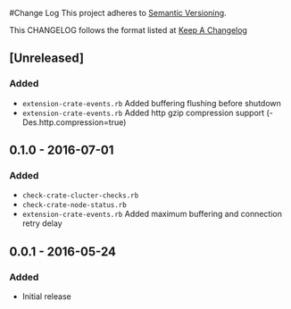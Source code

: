#Change Log
This project adheres to [Semantic Versioning](http://semver.org/).

This CHANGELOG follows the format listed at [Keep A Changelog](http://keepachangelog.com/)

## [Unreleased]
### Added
- `extension-crate-events.rb` Added buffering flushing before shutdown
- `extension-crate-events.rb` Added http gzip compression support (-Des.http.compression=true)

## 0.1.0 - 2016-07-01
### Added
- `check-crate-clucter-checks.rb`
- `check-crate-node-status.rb`
- `extension-crate-events.rb` Added maximum buffering and connection retry delay

## 0.0.1 - 2016-05-24
### Added
- Initial release

